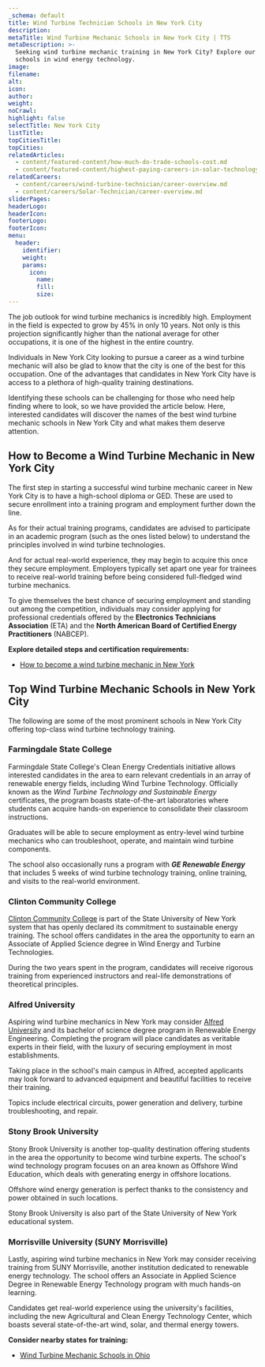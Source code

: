 ```yaml
---
_schema: default
title: Wind Turbine Technician Schools in New York City
description:
metaTitle: Wind Turbine Mechanic Schools in New York City | TTS
metaDescription: >-
  Seeking wind turbine mechanic training in New York City? Explore our top
  schools in wind energy technology. 
image:
filename:
alt:
icon:
author:
weight:
noCrawl:
highlight: false
selectTitle: New York City
listTitle:
topCitiesTitle:
topCities:
relatedArticles:
  - content/featured-content/how-much-do-trade-schools-cost.md
  - content/featured-content/highest-paying-careers-in-solar-technology.md
relatedCareers:
  - content/careers/wind-turbine-technician/career-overview.md
  - content/careers/Solar-Technician/career-overview.md
sliderPages:
headerLogo:
headerIcon:
footerLogo:
footerIcon:
menu:
  header:
    identifier:
    weight:
    params:
      icon:
        name:
        fill:
        size:
---
```

The job outlook for wind turbine mechanics is incredibly high. Employment in the field is expected to grow by 45% in only 10 years. Not only is this projection significantly higher than the national average for other occupations, it is one of the highest in the entire country.

Individuals in New York City looking to pursue a career as a wind turbine mechanic will also be glad to know that the city is one of the best for this occupation. One of the advantages that candidates in New York City have is access to a plethora of high-quality training destinations.

Identifying these schools can be challenging for those who need help finding where to look, so we have provided the article below. Here, interested candidates will discover the names of the best wind turbine mechanic schools in New York City and what makes them deserve attention.

## **How to Become a Wind Turbine Mechanic in New York City**

The first step in starting a successful wind turbine mechanic career in New York City is to have a high-school diploma or GED. These are used to secure enrollment into a training program and employment further down the line.

As for their actual training programs, candidates are advised to participate in an academic program (such as the ones listed below) to understand the principles involved in wind turbine technologies.

And for actual real-world experience, they may begin to acquire this once they secure employment. Employers typically set apart one year for trainees to receive real-world training before being considered full-fledged wind turbine mechanics.

To give themselves the best chance of securing employment and standing out among the competition, individuals may consider applying for professional credentials offered by the **Electronics Technicians Association** (ETA) and the **North American Board of Certified Energy Practitioners** (NABCEP).

**Explore detailed steps and certification requirements:**

* [How to become a wind turbine mechanic in New York](https://toptradeschools.com/near-you/wind-turbine-technician/new-york/)

## **Top Wind Turbine Mechanic Schools in New York City**

The following are some of the most prominent schools in New York City offering top-class wind turbine technology training.

### **Farmingdale State College**

Farmingdale State College's Clean Energy Credentials initiative allows interested candidates in the area to earn relevant credentials in an array of renewable energy fields, including Wind Turbine Technology. Officially known as the *Wind Turbine Technology and Sustainable Energy* certificates, the program boasts state-of-the-art laboratories where students can acquire hands-on experience to consolidate their classroom instructions.

Graduates will be able to secure employment as entry-level wind turbine mechanics who can troubleshoot, operate, and maintain wind turbine components.

The school also occasionally runs a program with ***GE Renewable Energy*** that includes 5 weeks of wind turbine technology training, online training, and visits to the real-world environment.

### Clinton Community College

[Clinton Community College](https://www.clinton.edu/degrees-and-programs/degrees-and-certificates/wind-energy-turbine-technology-aas.aspx) is part of the State University of New York system that has openly declared its commitment to sustainable energy training. The school offers candidates in the area the opportunity to earn an Associate of Applied Science degree in Wind Energy and Turbine Technologies.

During the two years spent in the program, candidates will receive rigorous training from experienced instructors and real-life demonstrations of theoretical principles.

### Alfred University

Aspiring wind turbine mechanics in New York may consider [Alfred University](https://www.alfred.edu/academics/undergrad-majors-minors/renewable-energy-engineering/) and its bachelor of science degree program in Renewable Energy Engineering. Completing the program will place candidates as veritable experts in their field, with the luxury of securing employment in most establishments.

Taking place in the school's main campus in Alfred, accepted applicants may look forward to advanced equipment and beautiful facilities to receive their training.

Topics include electrical circuits, power generation and delivery, turbine troubleshooting, and repair.

### Stony Brook University

Stony Brook University is another top-quality destination offering students in the area the opportunity to become wind turbine experts. The school's wind technology program focuses on an area known as Offshore Wind Education, which deals with generating energy in offshore locations.

Offshore wind energy generation is perfect thanks to the consistency and power obtained in such locations.

Stony Brook University is also part of the State University of New York educational system.

### Morrisville University (SUNY Morrisville)

Lastly, aspiring wind turbine mechanics in New York may consider receiving training from SUNY Morrisville, another institution dedicated to renewable energy technology. The school offers an Associate in Applied Science Degree in Renewable Energy Technology program with much hands-on learning.

Candidates get real-world experience using the university's facilities, including the new Agricultural and Clean Energy Technology Center, which boasts several state-of-the-art wind, solar, and thermal energy towers.

**Consider nearby states for training:**

* [Wind Turbine Mechanic Schools in Ohio](https://toptradeschools.com/near-you/wind-turbine-technician/ohio/)
